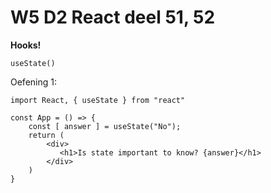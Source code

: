 # W5 D2 React deel 51, 52
**Hooks!**

`useState()`

Oefening 1:

```
import React, { useState } from "react"

const App = () => {
    const [ answer ] = useState("No");
    return (
        <div>
           <h1>Is state important to know? {answer}</h1>
        </div>
    )
}
```
